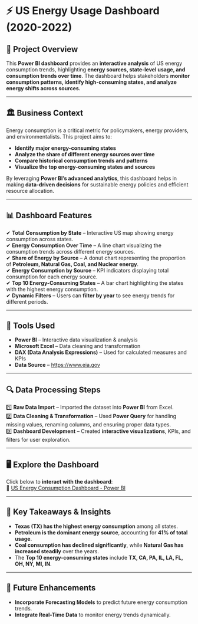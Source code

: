 # ⚡ US Energy Usage Dashboard (2020-2022)

## 📌 Project Overview  
This **Power BI dashboard** provides an **interactive analysis** of US energy consumption trends, highlighting **energy sources, state-level usage, and consumption trends over time**. The dashboard helps stakeholders **monitor consumption patterns, identify high-consuming states, and analyze energy shifts across sources.**

---

## 🏛 Business Context  
Energy consumption is a critical metric for policymakers, energy providers, and environmentalists. This project aims to:

- **Identify major energy-consuming states**
- **Analyze the share of different energy sources over time**
- **Compare historical consumption trends and patterns**
- **Visualize the top energy-consuming states and sources**  

By leveraging **Power BI’s advanced analytics**, this dashboard helps in making **data-driven decisions** for sustainable energy policies and efficient resource allocation.

---

## 📊 Dashboard Features  

✔ **Total Consumption by State** – Interactive US map showing energy consumption across states.  
✔ **Energy Consumption Over Time** – A line chart visualizing the consumption trends across different energy sources.  
✔ **Share of Energy by Source** – A donut chart representing the proportion of **Petroleum, Natural Gas, Coal, and Nuclear energy**.  
✔ **Energy Consumption by Source** – KPI indicators displaying total consumption for each energy source.  
✔ **Top 10 Energy-Consuming States** – A bar chart highlighting the states with the highest energy consumption.  
✔ **Dynamic Filters** – Users can **filter by year** to see energy trends for different periods.

---

## 🔧 Tools Used  

- **Power BI** – Interactive data visualization & analysis  
- **Microsoft Excel** – Data cleaning and transformation  
- **DAX (Data Analysis Expressions)** – Used for calculated measures and KPIs  
- **Data Source** –  https://www.eia.gov

---

## 🔍 Data Processing Steps  

1️⃣ **Raw Data Import** – Imported the dataset into **Power BI** from Excel.  
2️⃣ **Data Cleaning & Transformation** – Used **Power Query** for handling missing values, renaming columns, and ensuring proper data types.  
3️⃣ **Dashboard Development** – Created **interactive visualizations**, KPIs, and filters for user exploration.

---

## 🖥 Explore the Dashboard  

Click below to **interact with the dashboard**:  
🔗 [US Energy Consumption Dashboard - Power BI](https://app.powerbi.com/view?r=eyJrIjoiMTA5NTVlNTEtNjk1Ny00NjBjLTgxNDAtMzM4MTE4NzFiZjJjIiwidCI6IjhkMjgxZDFkLTljNGQtNGJmNy1iMTZlLTAzMmQxNWRlOWY2YyIsImMiOjN9)

---

## 🚀 Key Takeaways & Insights  

- **Texas (TX) has the highest energy consumption** among all states.
- **Petroleum is the dominant energy source**, accounting for **41% of total usage**.
- **Coal consumption has declined significantly**, while **Natural Gas has increased steadily** over the years.
- The **Top 10 energy-consuming states** include **TX, CA, PA, IL, LA, FL, OH, NY, MI, IN**.

---

## 📝 Future Enhancements  

- **Incorporate Forecasting Models** to predict future energy consumption trends.
- **Integrate Real-Time Data** to monitor energy trends dynamically.  
